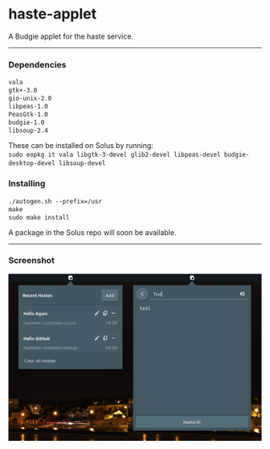 # haste-applet
A Budgie applet for the haste service.

---

### Dependencies
```
vala
gtk+-3.0
gio-unix-2.0
libpeas-1.0
PeasGtk-1.0
budgie-1.0
libsoup-2.4
```

These can be installed on Solus by running:  
`sudo eopkg it vala libgtk-3-devel glib2-devel libpeas-devel budgie-desktop-devel libsoup-devel`

### Installing
```
./autogen.sh --prefix=/usr
make
sudo make install
```

A package in the Solus repo will soon be available.

---

### Screenshot
![Screenshot](./Screenshots/Screenshot.png)
